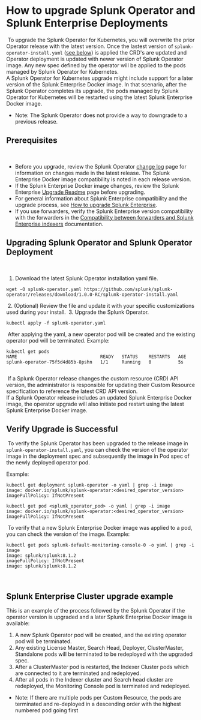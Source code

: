 # How to upgrade Splunk Operator and Splunk Enterprise Deployments
​
To upgrade the Splunk Operator for Kubernetes, you will overwrite the prior Operator release with the latest version. Once the lastest version of `splunk-operator-install.yaml` ([see below](#upgrading-splunk-operator-and-splunk-operator-deployment)) is applied the CRD's are updated and Operator deployment is updated with newer version of Splunk Operator image. Any new spec defined by the operator will be applied to the pods managed by Splunk Operator for Kubernetes.  
​
A Splunk Operator for Kubernetes upgrade might include support for a later version of the Splunk Enterprise Docker image. In that scenario, after the Splunk Operator completes its upgrade, the pods managed by Splunk Operator for Kubernetes will be restarted using the latest Splunk Enterprise Docker image.
​
* Note: The Splunk Operator does not provide a way to downgrade to a previous release.
​
## Prerequisites
​
* Before you upgrade, review the Splunk Operator [change log](https://github.com/splunk/splunk-operator/releases) page for information on changes made in the latest release. The Splunk Enterprise Docker image compatibility is noted in each release version.
​
* If the Splunk Enterprise Docker image changes, review the Splunk Enterprise [Upgrade Readme](https://docs.splunk.com/Documentation/Splunk/latest/Installation/AboutupgradingREADTHISFIRST) page before upgrading. 
​
* For general information about Splunk Enterprise compatibility and the upgrade process, see [How to upgrade Splunk Enterprise](https://docs.splunk.com/Documentation/Splunk/latest/Installation/HowtoupgradeSplunk).
​
* If you use forwarders, verify the Splunk Enterprise version compatibility with the forwarders in the [Compatibility between forwarders and Splunk Enterprise indexers](https://docs.splunk.com/Documentation/Forwarder/latest/Forwarder/Compatibilitybetweenforwardersandindexers) documentation.
​
## Upgrading Splunk Operator and Splunk Operator Deployment
​
1. Download the latest Splunk Operator installation yaml file.
​
```
wget -O splunk-operator.yaml https://github.com/splunk/splunk-operator/releases/download/1.0.0-RC/splunk-operator-install.yaml 
```
​
2. (Optional) Review the file and update it with your specific customizations used during your install. 
​
3. Upgrade the Splunk Operator.
​
```
kubectl apply -f splunk-operator.yaml
```
​
After applying the yaml, a new operator pod will be created and the existing operator pod will be terminated. Example:
​
```
kubectl get pods
NAME                               READY   STATUS    RESTARTS   AGE
splunk-operator-75f5d4d85b-8pshn   1/1     Running   0          5s
​
```
​
If a Splunk Operator release changes the custom resource (CRD) API version, the administrator is responsible for updating their Custom Resource specification to reference the latest CRD API version.  
​
If a Splunk Operator release includes an updated Splunk Enterprise Docker image, the operator upgrade will also initiate pod restart using the latest Splunk Enterprise Docker image.
​
## Verify Upgrade is Successful
​
To verify the Splunk Operator has been upgraded to the release image in `splunk-operator-install.yaml`,  you can check the version of the operator image in the deployment spec and subsequently the image in Pod spec of the newly deployed operator pod.

Example:

```
kubectl get deployment splunk-operator -o yaml | grep -i image
image: docker.io/splunk/splunk-operator:<desired_operator_version>
imagePullPolicy: IfNotPresent
```

```
kubectl get pod <splunk_operator_pod> -o yaml | grep -i image
image: docker.io/splunk/splunk-operator:<desired_operator_version>
imagePullPolicy: IfNotPresent 
```
​
To verify that a new Splunk Enterprise Docker image was applied to a pod, you can check the version of the image. Example:
​
```
kubectl get pods splunk-default-monitoring-console-0 -o yaml | grep -i image
image: splunk/splunk:8.1.2
imagePullPolicy: IfNotPresent
image: splunk/splunk:8.1.2
```
​
## Splunk Enterprise Cluster upgrade example
This is an example of the process followed by the Splunk Operator if the operator version is upgraded and a later Splunk Enterprise Docker image is available:
​
1. A new Splunk Operator pod will be created, and the existing operator pod will be terminated.
2. Any existing License Master, Search Head, Deployer, ClusterMaster, Standalone pods will be terminated to be redeployed with the upgraded spec.
3. After a ClusterMaster pod is restarted, the Indexer Cluster pods which are connected to it are terminated and redeployed.
4. After all pods in the Indexer cluster and Search head cluster are redeployed, the Monitoring Console pod is terminated and redeployed.
* Note: If there are multiple pods per Custom Resource, the pods are terminated and re-deployed in a descending order with the highest numbered pod going first
